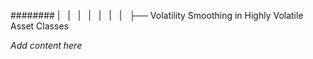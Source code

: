 ######## |   |   |   |   |   |   |   ├── Volatility Smoothing in Highly Volatile Asset Classes

*Add content here*